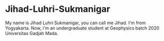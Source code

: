 # Jihad-Luhri-Sukmanigar
My name is Jihad Luhri Sukmanigar, you can call me Jihad. I'm from Yogyakarta. Now, i'm an undergraduate student at Geophysics batch 2020 Universitas Gadjah Mada.
